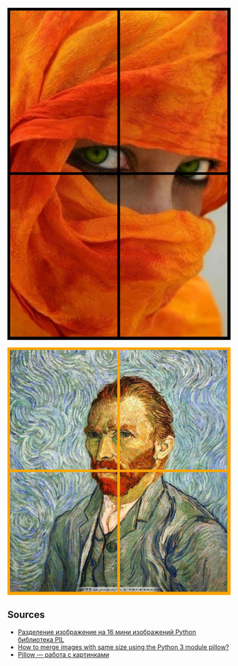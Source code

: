 ![](https://raw.githubusercontent.com/unton3ton/divide_et_impera/main/eyes_merged.jpg)


![](https://raw.githubusercontent.com/unton3ton/divide_et_impera/main/vangogh_merged.jpg)


## Sources

* [Разделение изображение на 16 мини изображений Python библиотека PIL](https://ru.stackoverflow.com/questions/927956/%D0%A0%D0%B0%D0%B7%D0%B4%D0%B5%D0%BB%D0%B5%D0%BD%D0%B8%D0%B5-%D0%B8%D0%B7%D0%BE%D0%B1%D1%80%D0%B0%D0%B6%D0%B5%D0%BD%D0%B8%D0%B5-%D0%BD%D0%B0-16-%D0%BC%D0%B8%D0%BD%D0%B8-%D0%B8%D0%B7%D0%BE%D0%B1%D1%80%D0%B0%D0%B6%D0%B5%D0%BD%D0%B8%D0%B9-python-%D0%B1%D0%B8%D0%B1%D0%BB%D0%B8%D0%BE%D1%82%D0%B5%D0%BA%D0%B0-pil)
* [How to merge images with same size using the Python 3 module pillow?](https://www.geeksforgeeks.org/how-to-merge-images-with-same-size-using-the-python-3-module-pillow/)
* [Pillow — работа с картинками](https://dvmn.org/encyclopedia/modules/pillow/)
